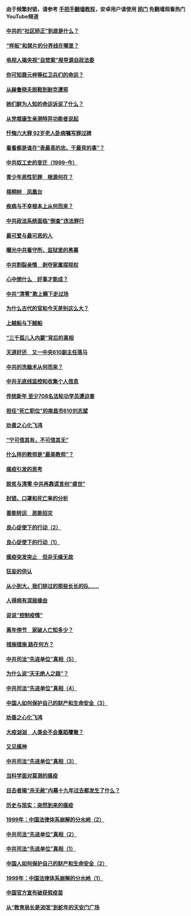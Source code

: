 #### 由于频繁封锁，请参考 [手把手翻墙教程](https://github.com/gfw-breaker/guides/wiki/)，安卓用户请使用 [网门](https://github.com/gfw-breaker/nogfw/blob/master/dl.md?t=04081901) 免翻墙观看热门YouTube频道 

#### [中共的“社区矫正”到底是什么？](../pages/19/422870.md?t=04081901) 

#### [“样板”和禁片的分界线在哪里？](../pages/19/422704.md?t=04081901) 

#### [电视人揭央视“自焚案”报导源自政法委](../pages/19/422770.md?t=04081901) 

#### [你可知聂元梓等红卫兵们的命运？](../pages/19/422848.md?t=04081901) 

#### [从赫鲁晓夫脱鞋到耐克遭邪](../pages/19/422826.md?t=04081901) 

#### [她们鲜为人知的命运诉说了什么？](../pages/19/422754.md?t=04081901) 

#### [从党棍康生亲测特异功能者说起](../pages/19/422657.md?t=04081901) 

#### [忏悔六大罪 92岁老人卧病嘱写罪过碑](../pages/19/422750.md?t=04081901) 

#### [看看都是谁在“表最高的忠、干最背的事”？](../pages/19/422703.md?t=04081901) 

#### [中共奴工史的变迁（1999-今）](../pages/19/422656.md?t=04081901) 

#### [青少年恶性犯罪　根源何在？](../pages/19/422449.md?t=04081901) 

#### [梧桐树　凤凰台](../pages/19/422442.md?t=04081901) 

#### [疾病与不幸根本上从何而来？](../pages/19/422438.md?t=04081901) 

#### [中共政法系统面临“倒查”违法罪行](../pages/19/422497.md?t=04081901) 

#### [最可爱与最可恶的人](../pages/19/422448.md?t=04081901) 

#### [曝光中共看守所、监狱里的黑幕](../pages/19/422390.md?t=04081901) 

#### [中共割裂亲情　剥夺家属探视权](../pages/19/422364.md?t=04081901) 

#### [心中想什么　好事才能成？](../pages/19/422318.md?t=04081901) 

#### [中共“清零”欺上瞒下走过场](../pages/19/422306.md?t=04081901) 

#### [为什么古代的官和今天差别这么大？](../pages/19/422228.md?t=04081901) 

#### [上贼船与下贼船](../pages/19/422276.md?t=04081901) 

#### [“三千孤儿入内蒙”背后的真相](../pages/19/422229.md?t=04081901) 

#### [天道好还　又一中央610副主任落马](../pages/19/422155.md?t=04081901) 

#### [中共的洗脑术从何而来？](../pages/19/422154.md?t=04081901) 

#### [中共无底线监控和收集个人信息](../pages/19/422039.md?t=04081901) 

#### [传统新年 至少708名法轮功学员遭迫害](../pages/19/421946.md?t=04081901) 

#### [担任“死亡职位”的南昌市610刘志斌](../pages/19/421957.md?t=04081901) 

#### [劝善之心化飞鸿](../pages/19/421164.md?t=04081901) 

#### [“宁可信其有，不可信其无”](../pages/19/421691.md?t=04081901) 

#### [什么样的教师是“最美教师”？](../pages/19/421755.md?t=04081901) 

#### [瘟疫引发的思考](../pages/19/421594.md?t=04081901) 

#### [脱贫与清零 中共再靠谎言创“盛世”](../pages/19/421590.md?t=04081901) 

#### [封锁、口罩和死亡率的分析](../pages/19/421495.md?t=04081901) 

#### [善能转运　恶能招灾](../pages/19/421334.md?t=04081901) 

#### [良心促使下的行动（2）](../pages/19/421361.md?t=04081901) 

#### [良心促使下的行动（1）](../pages/19/421302.md?t=04081901) 

#### [瘟疫突发突止　但非无缘无故](../pages/19/421281.md?t=04081901) 

#### [狂妄的供认](../pages/19/421199.md?t=04081901) 

#### [从小到大，我们排过的那些长长的队……](../pages/19/421243.md?t=04081901) 

#### [人得病有深层缘由](../pages/19/420864.md?t=04081901) 

#### [说说“控制疫情”](../pages/19/420831.md?t=04081901) 

#### [离年傍节　家破人亡知多少？](../pages/19/420563.md?t=04081901) 

#### [措施错施  路在何方？](../pages/19/420076.md?t=04081901) 

#### [中共司法“先进单位”真相（5）](../pages/19/419453.md?t=04081901) 

#### [为什么说“天无绝人之路”？](../pages/19/419618.md?t=04081901) 

#### [中共司法“先进单位”真相（4）](../pages/19/419452.md?t=04081901) 

#### [中国人如何保护自己的财产和生命安全（3）](../pages/19/419405.md?t=04081901) 

#### [劝善之心化飞鸿](../pages/19/418758.md?t=04081901) 

#### [大疫汹汹　人类会不会重蹈覆辙？](../pages/19/419691.md?t=04081901) 

#### [又见瘟神](../pages/19/419225.md?t=04081901) 

#### [中共司法“先进单位”真相（3）](../pages/19/419451.md?t=04081901) 

#### [当科学面对莫测的瘟疫](../pages/19/419625.md?t=04081901) 

#### [目击者揭“杀无赦”内幕十九年过去都发生了什么？](../pages/19/419617.md?t=04081901) 

#### [历史与现实：突然到来的瘟疫](../pages/19/419619.md?t=04081901) 

#### [1999年：中国法律体系崩解的分水岭（2）](../pages/19/419455.md?t=04081901) 

#### [中共司法“先进单位”真相（2）](../pages/19/419450.md?t=04081901) 

#### [中共司法“先进单位”真相（1）](../pages/19/419449.md?t=04081901) 

#### [中国人如何保护自己的财产和生命安全（2）](../pages/19/419404.md?t=04081901) 

#### [1999年：中国法律体系崩解的分水岭（1）](../pages/19/419454.md?t=04081901) 

#### [中国官方宣布破获假疫苗](../pages/19/419504.md?t=04081901) 

#### [从“教育局长是流氓”到蛇年的天安门广场](../pages/19/419470.md?t=04081901) 

